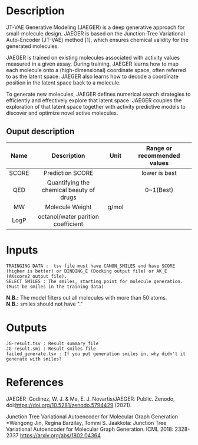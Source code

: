 # Description
JT-VAE Generative Modeling (JAEGER) is a deep generative approach for small-molecule design. JAEGER is based on the Junction-Tree Variational Auto-Encoder (JT-VAE) method [1], which ensures chemical validity for the generated molecules.

JAEGER is trained on existing molecules associated with activity values measured in a given assay. During training, JAEGER learns how to map each molecule onto a (high-dimensional) coordinate space, often referred to as the latent space. JAEGER also learns how to decode a coordinate position in the latent space back to a molecule.

To generate new molecules, JAEGER defines numerical search strategies to efficiently and effectively explore that latent space. JAEGER couples the exploration of that latent space together with activity predictive models to discover and optimize novel active molecules.

## Ouput description
|Name|Description|Unit|Range or recommended values|
|:-:|:-:|:-:|:-:|
|SCORE|Prediction SCORE||lower is best|
|QED|Quantifying the chemical beauty of drugs||0~1(Best)|
|MW|Molecule Weight|g/mol||
|LogP|octanol/water parition coefficient|||

# Inputs
```
TRAINGING DATA :  tsv file must have CANON_SMILES and have SCORE (higher is better) or BINDING_E (Docking output file) or AK_E (AKscore2 output file).
SELECT SMILES : The smiles, starting point for molecule generation.(Must be smiles in the training data)
```


**N.B.:** The model filters out all molecules with more than 50 atoms.  \
**N.B.:** smiles should not have "."
# Outputs
```
JG-result.tsv : Result summary file
JG-result.smi : Result smiles file
failed_generate.tsv : If you put generation smiles in, why didn't it generate with smiles?
```
# References
JAEGER :Godinez, W. J. & Ma, E. J. Novartis/JAEGER: Public. Zenodo, doi:https://doi.org/10.5281/zenodo.5794429 (2021).

Junction Tree Variational Autoencoder for Molecular Graph Generation\
*Wengong Jin, Regina Barzilay, Tommi S. Jaakkola: Junction Tree Variational Autoencoder for Molecular Graph Generation. ICML 2018: 2328-2337 https://arxiv.org/abs/1802.04364
